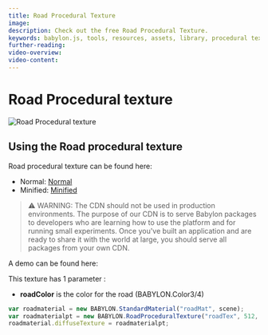 ```yaml
---
title: Road Procedural Texture
image: 
description: Check out the free Road Procedural Texture.
keywords: babylon.js, tools, resources, assets, library, procedural texture, road
further-reading:
video-overview:
video-content:
---
```


# Road Procedural texture

![Road Procedural texture](/img/extensions/proceduraltextures/roadpt.PNG)

## Using the Road procedural texture

Road procedural texture can be found here:

- Normal: [Normal](https://cdn.babylonjs.com/proceduralTexturesLibrary/babylon.roadProceduralTexture.js)
- Minified: [Minified](https://cdn.babylonjs.com/proceduralTexturesLibrary/babylon.roadProceduralTexture.min.js)

> ⚠️ WARNING: The CDN should not be used in production environments. The purpose of our CDN is to serve Babylon packages to developers who are learning how to use the platform and for running small experiments. Once you've built an application and are ready to share it with the world at large, you should serve all packages from your own CDN.

A demo can be found here: <Playground id="#FBW4N#0" title="Road Procedural Texture Demo" description="Road Procedural Texture Demo"/>

This texture has 1 parameter :
- **roadColor** is the color for the road (BABYLON.Color3/4)

```javascript
var roadmaterial = new BABYLON.StandardMaterial("roadMat", scene);
var roadmaterialpt = new BABYLON.RoadProceduralTexture("roadTex", 512, scene);
roadmaterial.diffuseTexture = roadmaterialpt;
```